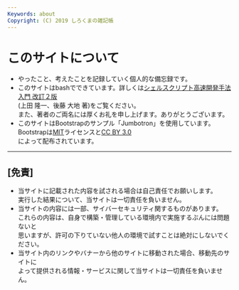 ```yaml
---
Keywords: about
Copyright: (C) 2019 しろくまの雑記帳
---
```


# このサイトについて  


* やったこと、考えたことを記録していく個人的な備忘録です。  
* このサイトはbashでできています。詳しくは[シェルスクリプト高速開発手法入門 改訂２版](https://b.ueda.tech/?page=bashcms2)  
  (上田 隆一、後藤 大地 著)をご覧ください。  
  また、著者のご両名には厚くお礼を申し上げます。ありがとうございます。  
* このサイトはBootstrapのサンプル「Jumbotron」を使用しています。  
  Bootstrapは[MIT](https://github.com/twbs/bootstrap/blob/master/LICENSE)ライセンスと[CC BY 3.0](https://creativecommons.org/licences/by/3.0/)  
  によって配布されています。  
  
___


## [免責]
* 当サイトに記載された内容を試される場合は自己責任でお願いします。  
  実行した結果について、当サイトは一切責任を負いません。  
* 当サイトの内容には一部、サイバーセキュリティ関するものがあります。  
  これらの内容は、自身で構築・管理している環境内で実施するぶんには問題ないと  
  思いますが、許可の下りていない他人の環境で試すことは絶対にしないでください。  
* 当サイト内のリンクやバナーから他のサイトに移動された場合、移動先のサイトに  
  よって提供される情報・サービスに関して当サイトは一切責任を負いません。  
  
